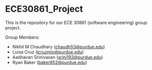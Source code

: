 # ECE30861_Project
This is the repository for our ECE 30861 (software engineering) group project. 

Group Members:
- Nikhil M Chaudhary (chaudh53@purdue.edu)
- Luisa Cruz (lcruzmio@purdue.edu)
- Aadhavan Srinivasan (srini193@purdue.edu)
- Ryan Baker (baker852@purdue.edu)
